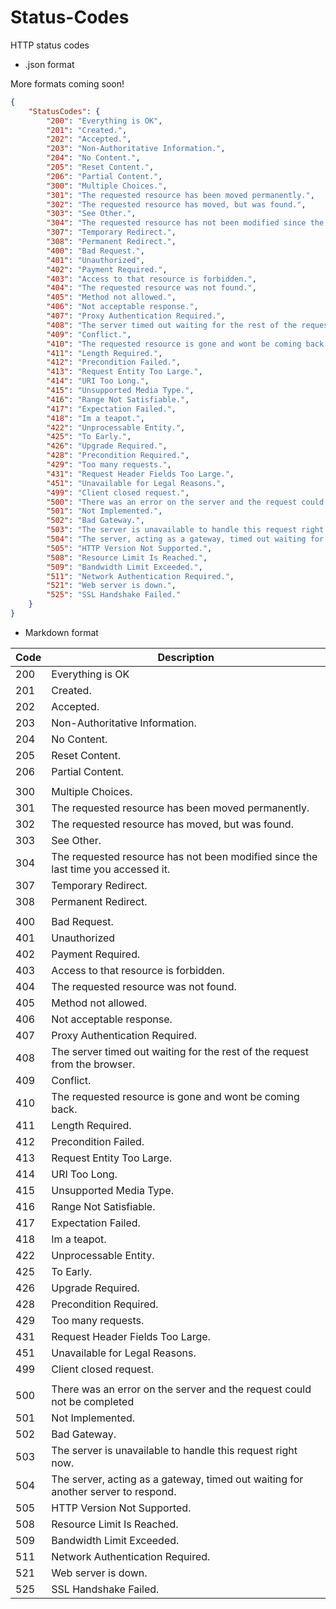 # Status-Codes
HTTP status codes
* .json format

More formats coming soon!


```json
{
    "StatusCodes": {
        "200": "Everything is OK",
        "201": "Created.",
        "202": "Accepted.",
        "203": "Non-Authoritative Information.",
        "204": "No Content.",
        "205": "Reset Content.",
        "206": "Partial Content.",
        "300": "Multiple Choices.",
        "301": "The requested resource has been moved permanently.",
        "302": "The requested resource has moved, but was found.",
        "303": "See Other.",
        "304": "The requested resource has not been modified since the last time you accessed it.",
        "307": "Temporary Redirect.",
        "308": "Permanent Redirect.",
        "400": "Bad Request.",
        "401": "Unauthorized",
        "402": "Payment Required.",
        "403": "Access to that resource is forbidden.",
        "404": "The requested resource was not found.",
        "405": "Method not allowed.",
        "406": "Not acceptable response.",
        "407": "Proxy Authentication Required.",
        "408": "The server timed out waiting for the rest of the request from the browser.",
        "409": "Conflict.",
        "410": "The requested resource is gone and wont be coming back.",
        "411": "Length Required.",
        "412": "Precondition Failed.",
        "413": "Request Entity Too Large.",
        "414": "URI Too Long.",
        "415": "Unsupported Media Type.",
        "416": "Range Not Satisfiable.",
        "417": "Expectation Failed.",
        "418": "Im a teapot.",
        "422": "Unprocessable Entity.",
        "425": "To Early.",
        "426": "Upgrade Required.",
        "428": "Precondition Required.",
        "429": "Too many requests.",
        "431": "Request Header Fields Too Large.",
        "451": "Unavailable for Legal Reasons.",
        "499": "Client closed request.",
        "500": "There was an error on the server and the request could not be completed",
        "501": "Not Implemented.",
        "502": "Bad Gateway.",
        "503": "The server is unavailable to handle this request right now.",
        "504": "The server, acting as a gateway, timed out waiting for another server to respond.",
        "505": "HTTP Version Not Supported.",
        "508": "Resource Limit Is Reached.",
        "509": "Bandwidth Limit Exceeded.",
        "511": "Network Authentication Required.",
        "521": "Web server is down.",
        "525": "SSL Handshake Failed."
    }
}
```

* Markdown format

| Code | Description |
| --- | --- |
| 200 | Everything is OK |
| 201 | Created. |
| 202 | Accepted. |
| 203 | Non-Authoritative Information. |
| 204 | No Content. |
| 205 | Reset Content. |
| 206 | Partial Content. |
|  |  |
| 300 | Multiple Choices. |
| 301 | The requested resource has been moved permanently. |
| 302 | The requested resource has moved, but was found. |
| 303 | See Other. |
| 304 | The requested resource has not been modified since the last time you accessed it. |
| 307 | Temporary Redirect. |
| 308 | Permanent Redirect. |
|  |  |
| 400 | Bad Request. |
| 401 | Unauthorized |
| 402 | Payment Required. |
| 403 | Access to that resource is forbidden. |
| 404 | The requested resource was not found. |
| 405 | Method not allowed. |
| 406 | Not acceptable response. |
| 407 | Proxy Authentication Required. |
| 408 | The server timed out waiting for the rest of the request from the browser. |
| 409 | Conflict. |
| 410 | The requested resource is gone and wont be coming back. |
| 411 | Length Required. |
| 412 | Precondition Failed. |
| 413 | Request Entity Too Large. |
| 414 | URI Too Long. |
| 415 | Unsupported Media Type. |
| 416 | Range Not Satisfiable. |
| 417 | Expectation Failed. |
| 418 | Im a teapot. |
| 422 | Unprocessable Entity. |
| 425 | To Early. |
| 426 | Upgrade Required. |
| 428 | Precondition Required. |
| 429 | Too many requests. |
| 431 | Request Header Fields Too Large. |
| 451 | Unavailable for Legal Reasons. |
| 499 | Client closed request. |
|  |  |
| 500 | There was an error on the server and the request could not be completed |
| 501 | Not Implemented. |
| 502 | Bad Gateway. |
| 503 | The server is unavailable to handle this request right now. |
| 504 | The server, acting as a gateway, timed out waiting for another server to respond. |
| 505 | HTTP Version Not Supported. |
| 508 | Resource Limit Is Reached. |
| 509 | Bandwidth Limit Exceeded. |
| 511 | Network Authentication Required. |
| 521 | Web server is down. |
| 525 | SSL Handshake Failed. |
